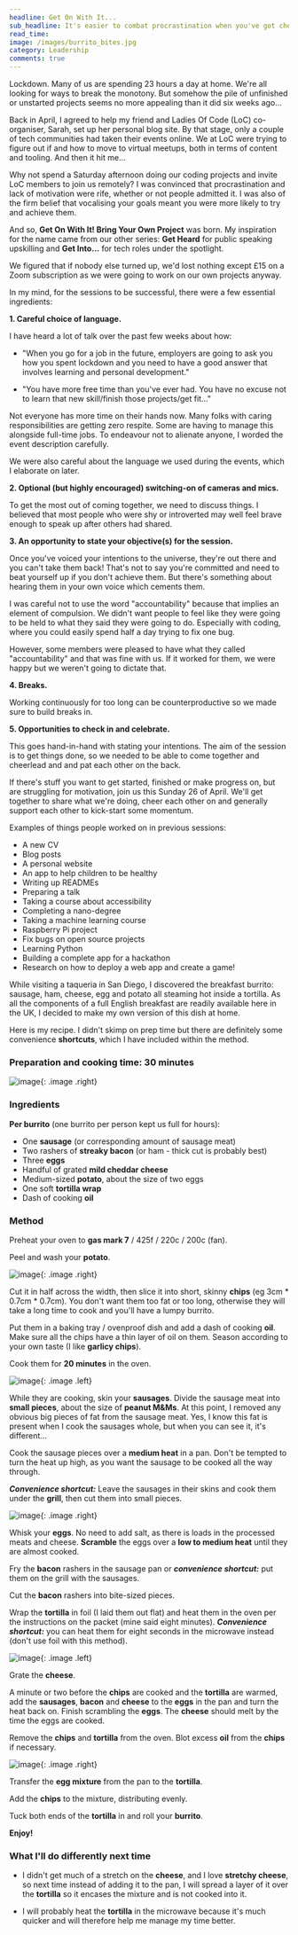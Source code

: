 ```yaml
---
headline: Get On With It...
sub_headline: It's easier to combat procrastination when you've got cheerleaders behind you
read_time: 
image: /images/burrito_bites.jpg
category: Leadership
comments: true
---
```


Lockdown.  Many of us are spending 23 hours a day at home.  We're all looking for ways to break the monotony.  But somehow the pile of unfinished or unstarted projects seems no more appealing than it did six weeks ago...

Back in April, I agreed to help my friend and Ladies Of Code (LoC) co-organiser, Sarah, set up her personal blog site.  By that stage, only a couple of tech communities had taken their events online.  We at LoC were trying to figure out if and how to move to virtual meetups, both in terms of content and tooling.  And then it hit me...

Why not spend a Saturday afternoon doing our coding projects and invite LoC members to join us remotely?  I was convinced that procrastination and lack of motivation were rife, whether or not people admitted it.  I was also of the firm belief that vocalising your goals meant you were more likely to try and achieve them.

And so, **Get On With It!  Bring Your Own Project** was born.  My inspiration for the name came from our other series: **Get Heard** for public speaking upskilling and **Get Into...** for tech roles under the spotlight.

We figured that if nobody else turned up, we'd lost nothing except £15 on a Zoom subscription as we were going to work on our own projects anyway.

In my mind, for the sessions to be successful, there were a few essential ingredients:

**1. Careful choice of language.**

I have heard a lot of talk over the past few weeks about how:

* "When you go for a job in the future, employers are going to ask you how you spent lockdown and you need to have a good answer that involves learning and personal development."

* "You have more free time than you've ever had.  You have no excuse not to learn that new skill/finish those projects/get fit..."

Not everyone has more time on their hands now.  Many folks with caring responsibilities are getting zero respite.  Some are having to manage this alongside full-time jobs.  To endeavour not to alienate anyone, I worded the event description carefully.

We were also careful about the language we used during the events, which I elaborate on later.

**2. Optional (but highly encouraged) switching-on of cameras and mics.**

To get the most out of coming together, we need to discuss things.  I believed that most people who were shy or introverted may well feel brave enough to speak up after others had shared.

**3. An opportunity to state your objective(s) for the session.**

Once you've voiced your intentions to the universe, they're out there and you can't take them back!  That's not to say you're committed and need to beat yourself up if you don't achieve them.  But there's something about hearing them in your own voice which cements them.

I was careful not to use the word "accountability" because that implies an element of compulsion.  We didn't want people to feel like they were going to be held to what they said they were going to do.  Especially with coding, where you could easily spend half a day trying to fix one bug.

However, some members were pleased to have what they called "accountability" and that was fine with us.  If it worked for them, we were happy but we weren't going to dictate that.

**4. Breaks.**

Working continuously for too long can be counterproductive so we made sure to build breaks in.

**5. Opportunities to check in and celebrate.**

This goes hand-in-hand with stating your intentions.  The aim of the session is to get things done, so we needed to be able to come together and cheerlead and and pat each other on the back.




If there's stuff you want to get started, finished or make progress on, but are struggling for motivation, join us this Sunday 26 of April.
We'll get together to share what we're doing, cheer each other on and generally support each other to kick-start some momentum.

Examples of things people worked on in previous sessions:

* A new CV
* Blog posts
* A personal website
* An app to help children to be healthy
* Writing up READMEs
* Preparing a talk
* Taking a course about accessibility
* Completing a nano-degree
* Taking a machine learning course
* Raspberry Pi project
* Fix bugs on open source projects
* Learning Python
* Building a complete app for a hackathon
* Research on how to deploy a web app and create a game!


While visiting a taqueria in San Diego, I discovered the breakfast burrito: sausage, ham, cheese, egg and potato all steaming hot inside a tortilla.  As all the components of a full English breakfast are readily available here in the UK, I decided to make my own version of this dish at home.

Here is my recipe.  I didn't skimp on prep time but there are definitely some convenience **shortcuts**, which I have included within the method.

### Preparation and cooking time: 30 minutes

![image](/images/burrito_ingredients.jpg){: .image .right}

### Ingredients

**Per burrito** (one burrito per person kept us full for hours):

* One **sausage** (or corresponding amount of sausage meat)
* Two rashers of **streaky bacon** (or ham - thick cut is probably best)
* Three **eggs**
* Handful of grated **mild cheddar cheese**
* Medium-sized **potato**, about the size of two eggs
* One soft **tortilla wrap**
* Dash of cooking **oil**

### Method

Preheat your oven to **gas mark 7** / 425f / 220c / 200c (fan).

Peel and wash your **potato**.

![image](/images/burrito_chips.jpg){: .image .right}

Cut it in half across the width, then slice it into short, skinny **chips** (eg 3cm * 0.7cm * 0.7cm).  You don't want them too fat or too long, otherwise they will take a long time to cook and you'll have a lumpy burrito.

Put them in a baking tray / ovenproof dish and add a dash of cooking **oil**.  Make sure all the chips have a thin layer of oil on them.  Season according to your own taste (I like **garlicy chips**).

Cook them for **20 minutes** in the oven.

<!-- ![image](/images/burrito_uncooked_sausage.jpg){: .image .left} -->

![image](/images/burrito_cooking_sausage.jpg){: .image .left}

While they are cooking, skin your **sausages**.  Divide the sausage meat into **small pieces**, about the size of **peanut M&Ms**.  At this point, I removed any obvious big pieces of fat from the sausage meat.  Yes, I know this fat is present when I cook the sausages whole, but when you can see it, it's different...

<!-- ![image](/images/burrito_cooking_sausage.jpg){: .image .right} -->

Cook the sausage pieces over a **medium heat** in a pan.  Don't be tempted to turn the heat up high, as you want the sausage to be cooked all the way through.

***Convenience shortcut:*** Leave the sausages in their skins and cook them under the **grill**, then cut them into small pieces.

![image](/images/burrito_bacon.jpg){: .image .right}

Whisk your **eggs**.  No need to add salt, as there is loads in the processed meats and cheese.  **Scramble** the eggs over a **low to medium heat** until they are almost cooked.

Fry the **bacon** rashers in the sausage pan or ***convenience shortcut:*** put them on the grill with the sausages.

Cut the **bacon** rashers into bite-sized pieces.

Wrap the **tortilla** in foil (I laid them out flat) and heat them in the oven per the instructions on the packet (mine said eight minutes).  ***Convenience shortcut:*** you can heat them for eight seconds in the microwave instead (don't use foil with this method).

![image](/images/burrito_assembly.jpg){: .image .left}

Grate the **cheese**.

A minute or two before the **chips** are cooked and the **tortilla** are warmed, add the **sausages**, **bacon** and **cheese** to the **eggs** in the pan and turn the heat back on.  Finish scrambling the **eggs**.  The **cheese** should melt by the time the eggs are cooked.

Remove the **chips** and **tortilla** from the oven.  Blot excess **oil** from the **chips** if necessary.

![image](/images/burrito_unwrapped.jpg){: .image .right}

Transfer the **egg mixture** from the pan to the **tortilla**.

Add the **chips** to the mixture, distributing evenly.

Tuck both ends of the **tortilla** in and roll your **burrito**.

**Enjoy!**

### What I'll do differently next time

* I didn't get much of a stretch on the **cheese**, and I love **stretchy cheese**, so next time instead of adding it to the pan, I will spread a layer of it over the **tortilla** so it encases the mixture and is not cooked into it.

* I will probably heat the **tortilla** in the microwave because it's much quicker and will therefore help me manage my time better.
